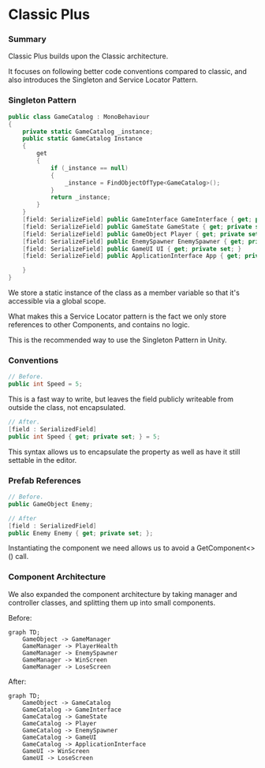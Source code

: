 ﻿# Classic Plus

### Summary

Classic Plus builds upon the Classic architecture.

It focuses on following better code conventions compared to classic, 
and also introduces the Singleton and Service Locator Pattern.

### Singleton Pattern

```csharp
public class GameCatalog : MonoBehaviour
{
    private static GameCatalog _instance;
    public static GameCatalog Instance
    {
        get
        {
            if (_instance == null)
            {
                _instance = FindObjectOfType<GameCatalog>();
            }
            return _instance;
        }
    }
    [field: SerializeField] public GameInterface GameInterface { get; private set; }
    [field: SerializeField] public GameState GameState { get; private set; }
    [field: SerializeField] public GameObject Player { get; private set; }
    [field: SerializeField] public EnemySpawner EnemySpawner { get; private set; }
    [field: SerializeField] public GameUI UI { get; private set; }
    [field: SerializeField] public ApplicationInterface App { get; private set; }

    }
}
```
We store a static instance of the class as a member variable so that it's accessible via a global scope.

What makes this a Service Locator pattern is the fact we only store references to other Components, and contains no logic.

This is the recommended way to use the Singleton Pattern in Unity.


### Conventions

```csharp
// Before.
public int Speed = 5;
```

This is a fast way to write, but leaves the field publicly writeable from outside the class, not encapsulated.

```csharp
// After.
[field : SerializedField]
public int Speed { get; private set; } = 5;
```
This syntax allows us to encapsulate the property as well as have it still settable in the editor.

### Prefab References

```csharp
// Before.
public GameObject Enemy;
```

```csharp
// After
[field : SerializedField]
public Enemy Enemy { get; private set; };
```
Instantiating the component we need allows us to avoid a GetComponent<>() call.

### Component Architecture

We also expanded the component architecture by taking manager and controller classes, and splitting them up into small components.

Before:
```mermaid
graph TD;
    GameObject -> GameManager
    GameManager -> PlayerHealth
    GameManager -> EnemySpawner
    GameManager -> WinScreen
    GameManager -> LoseScreen
```
After:
```mermaid
graph TD;
    GameObject -> GameCatalog
    GameCatalog -> GameInterface
    GameCatalog -> GameState
    GameCatalog -> Player
    GameCatalog -> EnemySpawner
    GameCatalog -> GameUI
    GameCatalog -> ApplicationInterface
    GameUI -> WinScreen
    GameUI -> LoseScreen
```